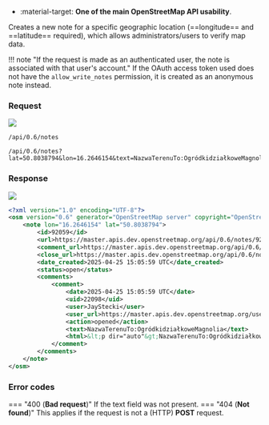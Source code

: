 <div class="grid cards" markdown>

- :material-target: **One of the main OpenStreetMap API usability**.

</div>

Creates a new note for a specific geographic location (==longitude== and ==latitude== required), which allows administrators/users to verify map data.

!!! note "If the request is made as an authenticated user, the note is associated with that user's account."
    If the OAuth access token used does not have the `allow_write_notes` permission, it is created as an anonymous note instead.

### Request

![](https://img.shields.io/badge/POST-blue)

```
/api/0.6/notes
```

```
/api/0.6/notes?lat=50.8038794&lon=16.2646154&text=NazwaTerenuTo:OgródkidziałkoweMagnolia
```

### Response

![](https://img.shields.io/badge/Response-200%20OK-brightgreen)

``` xml title="relationID_example.xml" linenums="1" hl_lines="3-17"
<?xml version="1.0" encoding="UTF-8"?>
<osm version="0.6" generator="OpenStreetMap server" copyright="OpenStreetMap and contributors" attribution="http://www.openstreetmap.org/copyright" license="http://opendatacommons.org/licenses/odbl/1-0/">
    <note lon="16.2646154" lat="50.8038794">
        <id>92059</id>
        <url>https://master.apis.dev.openstreetmap.org/api/0.6/notes/92059</url>
        <comment_url>https://master.apis.dev.openstreetmap.org/api/0.6/notes/92059/comment</comment_url>
        <close_url>https://master.apis.dev.openstreetmap.org/api/0.6/notes/92059/close</close_url>
        <date_created>2025-04-25 15:05:59 UTC</date_created>
        <status>open</status>
        <comments>
            <comment>
                <date>2025-04-25 15:05:59 UTC</date>
                <uid>22098</uid>
                <user>JayStecki</user>
                <user_url>https://master.apis.dev.openstreetmap.org/user/JayStecki</user_url>
                <action>opened</action>
                <text>NazwaTerenuTo:OgródkidziałkoweMagnolia</text>
                <html>&lt;p dir="auto"&gt;NazwaTerenuTo:OgródkidziałkoweMagnolia&lt;/p&gt;</html>
            </comment>
        </comments>
    </note>
</osm>
```

### Error codes

=== "400 (**Bad request**)"
    If the text field was not present.
=== "404 (**Not found**)"
    This applies if the request is not a (HTTP) **POST** request.